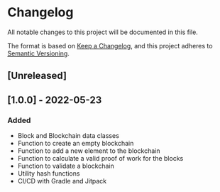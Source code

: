 # Changelog
All notable changes to this project will be documented in this file.

The format is based on [Keep a Changelog](https://keepachangelog.com/en/1.0.0/),
and this project adheres to [Semantic Versioning](https://semver.org/spec/v2.0.0.html).

## [Unreleased]

## [1.0.0] - 2022-05-23

### Added

- Block and Blockchain data classes
- Function to create an empty blockchain
- Function to add a new element to the blockchain
- Function to calculate a valid proof of work for the blocks
- Function to validate a blockchain
- Utility hash functions
- CI/CD with Gradle and Jitpack

